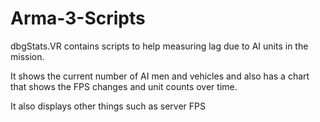 # Arma-3-Scripts

dbgStats.VR contains scripts to help measuring lag due to AI units in the mission. 

It shows the current number of AI men and vehicles and also has a chart that shows the FPS changes and unit counts over time.

It also displays other things such as server FPS

